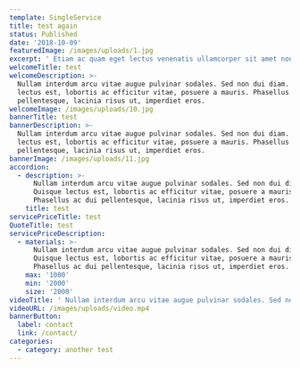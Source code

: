 ```yaml
---
template: SingleService
title: test again
status: Published
date: '2018-10-09'
featuredImage: /images/uploads/1.jpg
excerpt: ' Etiam ac quam eget lectus venenatis ullamcorper sit amet non arcu. '
welcomeTitle: test
welcomeDescription: >-
  Nullam interdum arcu vitae augue pulvinar sodales. Sed non dui diam. Quisque
  lectus est, lobortis ac efficitur vitae, posuere a mauris. Phasellus ac dui
  pellentesque, lacinia risus ut, imperdiet eros.
welcomeImage: /images/uploads/10.jpg
bannerTitle: test
bannerDescription: >-
  Nullam interdum arcu vitae augue pulvinar sodales. Sed non dui diam. Quisque
  lectus est, lobortis ac efficitur vitae, posuere a mauris. Phasellus ac dui
  pellentesque, lacinia risus ut, imperdiet eros.
bannerImage: /images/uploads/11.jpg
accordion:
  - description: >-
      Nullam interdum arcu vitae augue pulvinar sodales. Sed non dui diam.
      Quisque lectus est, lobortis ac efficitur vitae, posuere a mauris.
      Phasellus ac dui pellentesque, lacinia risus ut, imperdiet eros.
    title: test
servicePriceTitle: test
QuoteTitle: test
servicePriceDescription:
  - materials: >-
      Nullam interdum arcu vitae augue pulvinar sodales. Sed non dui diam.
      Quisque lectus est, lobortis ac efficitur vitae, posuere a mauris.
      Phasellus ac dui pellentesque, lacinia risus ut, imperdiet eros.
    max: '1000'
    min: '2000'
    size: '2000'
videoTitle: ' Nullam interdum arcu vitae augue pulvinar sodales. Sed non dui diam. Quisque lectus est, lobortis ac efficitur vitae, posuere a mauris. Phasellus ac dui pellentesque, lacinia risus ut, imperdiet eros.'
videoURL: /images/uploads/video.mp4
bannerButton:
  label: contact
  link: /contact/
categories:
  - category: another test
---
```


